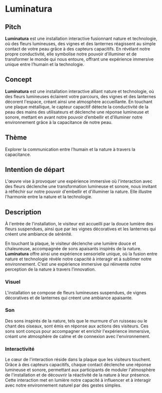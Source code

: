 # Luminatura

## Pitch

**Luminatura** est une installation interactive fusionnant nature et technologie, où des fleurs lumineuses, des vignes et des lanternes réagissent au simple contact de votre peau grâce à des capteurs capacitifs. En révélant notre propre conductivité, elle symbolise notre pouvoir d’illuminer et de transformer le monde qui nous entoure, offrant une expérience immersive unique entre l’humain et la technologie.

## Concept

**Luminatura** est une installation interactive alliant nature et technologie, où des fleurs lumineuses éclairent votre parcours, des vignes et des lanternes décorent l'espace, créant ainsi une atmosphère accueillante. En touchant une plaque métallique, le capteur capacitif détecte la conductivité de la peau des mains des utilisateurs et déclenche une réponse lumineuse et sonore, mettant en avant notre pouvoir d’embellir et d’illuminer notre environnement grâce à la capacitance de notre peau.

## Thème

Explorer la communication entre l’humain et la nature à travers la capacitance.

## Intention de départ

L'œuvre vise à provoquer une expérience immersive où l'interaction avec des fleurs déclenche une transformation lumineuse et sonore, nous invitant à réfléchir sur notre pouvoir d'embellir et d'illuminer la nature. Elle illustre l'harmonie entre la nature et la technologie.

## Description

À l'entrée de l'installation, le visiteur est accueilli par la douce lumière des fleurs suspendues, ainsi que par les vignes décoratives et les lanternes qui créent une ambiance de sérénité.  

En touchant la plaque, le visiteur déclenche une lumière douce et chaleureuse, accompagnée de sons apaisants inspirés de la nature. **Luminatura** offre ainsi une expérience sensorielle unique, où la fusion entre nature et technologie révèle notre capacité à interagir et à sublimer notre environnement. C’est une expérience immersive qui réinvente notre perception de la nature à travers l’innovation.

### Visuel

L'installation se compose de fleurs lumineuses suspendues, de vignes décoratives et de lanternes qui créent une ambiance apaisante.

### Son

Des sons inspirés de la nature, tels que le murmure d'un ruisseau ou le chant des oiseaux, sont émis en réponse aux actions des visiteurs. Ces sons sont conçus pour accompagner et enrichir l'expérience immersive, créant une atmosphère de calme et de connexion avec l'environnement.

### Interactivité

Le cœur de l'interaction réside dans la plaque que les visiteurs touchent. Grâce à des capteurs capacitifs, chaque contact déclenche une réponse lumineuse et sonore, permettant aux participants de moduler l'atmosphère de l'installation et de découvrir la réactivité de la nature à leur présence. Cette interaction met en lumière notre capacité à influencer et à interagir avec notre environnement naturel par des gestes simples.
